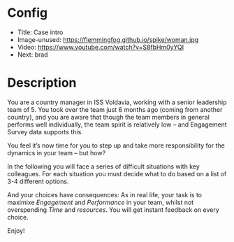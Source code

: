 # Config
 - Title: Case intro
 - Image-unused: https://flemmingfog.github.io/spike/woman.jpg
 - Video: https://www.youtube.com/watch?v=S8fbHm0yYQI
 - Next: brad

# Description
You are a country manager in ISS Voldavia, working with a senior leadership team of 5.
You took over the team just 6 months ago (coming from another country), and you are aware that though the team members in general performs well individually,
the team spirit is relatively low – and Engagement Survey data supports this.

You feel it’s now time for you to step up and take more responsibility for the dynamics in your team – but how?

In the following you will face a series of difficult situations with key colleagues. For each situation you must decide what to do based on a list of 3-4 different options. 

And your choices have consequences: As in real life, your task is to maximixe *Engagement* and *Performance* in your team, whilst not overspending *Time* and *resources*. You will get instant feedback on every choice. 

Enjoy!
